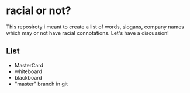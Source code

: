 # racial or not?

This reposiroty i meant to create a list of words, slogans, company names which may or not have racial connotations. Let's have a discussion!

## List

- MasterCard
- whiteboard
- blackboard
- "master" branch in git
